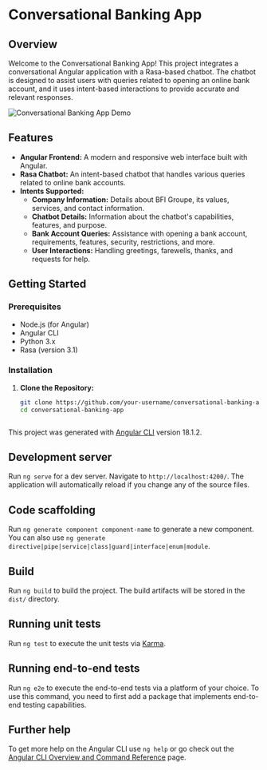 # Conversational Banking App

## Overview

Welcome to the Conversational Banking App! This project integrates a conversational Angular application with a Rasa-based chatbot. The chatbot is designed to assist users with queries related to opening an online bank account, and it uses intent-based interactions to provide accurate and relevant responses.

![Conversational Banking App Demo]([./path-to-your-gif/demo.gif](https://github.com/jouini-wajih/Conversational-Banking-App/blob/main/screen-capture.gif))


## Features

- **Angular Frontend:** A modern and responsive web interface built with Angular.
- **Rasa Chatbot:** An intent-based chatbot that handles various queries related to online bank accounts.
- **Intents Supported:**
  - **Company Information:** Details about BFI Groupe, its values, services, and contact information.
  - **Chatbot Details:** Information about the chatbot's capabilities, features, and purpose.
  - **Bank Account Queries:** Assistance with opening a bank account, requirements, features, security, restrictions, and more.
  - **User Interactions:** Handling greetings, farewells, thanks, and requests for help.

## Getting Started

### Prerequisites

- Node.js (for Angular)
- Angular CLI
- Python 3.x
- Rasa (version 3.1)

### Installation

1. **Clone the Repository:**

   ```bash
   git clone https://github.com/your-username/conversational-banking-app.git
   cd conversational-banking-app



This project was generated with [Angular CLI](https://github.com/angular/angular-cli) version 18.1.2.

## Development server

Run `ng serve` for a dev server. Navigate to `http://localhost:4200/`. The application will automatically reload if you change any of the source files.

## Code scaffolding

Run `ng generate component component-name` to generate a new component. You can also use `ng generate directive|pipe|service|class|guard|interface|enum|module`.

## Build

Run `ng build` to build the project. The build artifacts will be stored in the `dist/` directory.

## Running unit tests

Run `ng test` to execute the unit tests via [Karma](https://karma-runner.github.io).

## Running end-to-end tests

Run `ng e2e` to execute the end-to-end tests via a platform of your choice. To use this command, you need to first add a package that implements end-to-end testing capabilities.

## Further help

To get more help on the Angular CLI use `ng help` or go check out the [Angular CLI Overview and Command Reference](https://angular.dev/tools/cli) page.
